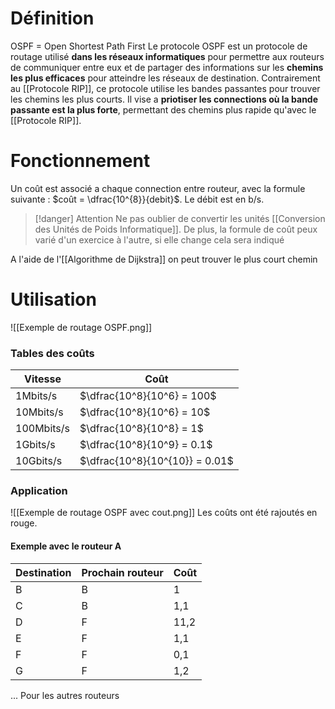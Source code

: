 # Définition
OSPF = Open Shortest Path First
Le protocole OSPF est un protocole de routage utilisé **dans les réseaux informatiques** pour permettre aux routeurs de communiquer entre eux et de partager des informations sur les **chemins les plus efficaces** pour atteindre les réseaux de destination.
Contrairement au [[Protocole RIP]], ce protocole utilise les bandes passantes pour trouver les chemins les plus courts. Il vise a **priotiser les connections où la bande passante est la plus forte**, permettant des chemins plus rapide qu'avec le [[Protocole RIP]].

# Fonctionnement
Un coût est associé a chaque connection entre routeur, avec la formule suivante : $coût = \dfrac{10^{8}}{debit}$.
Le débit est en b/s.

> [!danger] Attention
> Ne pas oublier de convertir les unités [[Conversion des Unités de Poids Informatique]].
> De plus, la formule de coût peux varié d'un exercice à l'autre, si elle change cela sera indiqué

A l'aide de l'[[Algorithme de Dijkstra]] on peut trouver le plus court chemin

# Utilisation

![[Exemple de routage OSPF.png]]
### Tables des coûts 

| Vitesse    | Coût                         |
| ---------- | ---------------------------- |
| 1Mbits/s   | $\dfrac{10^8}{10^6} = 100$   |
| 10Mbits/s  | $\dfrac{10^8}{10^6} = 10$    |
| 100Mbits/s | $\dfrac{10^8}{10^8} = 1$     |
| 1Gbits/s   | $\dfrac{10^8}{10^9} = 0.1$   |
| 10Gbits/s  | $\dfrac{10^8}{10^{10}} = 0.01$ |
### Application
![[Exemple de routage OSPF avec cout.png]]
Les coûts ont été rajoutés en rouge.
#### Exemple avec le routeur A
| Destination | Prochain routeur | Coût |
| ----------- | ---------------- | ---- |
| B           | B                | 1    |
| C           | B                | 1,1  |
| D           | F                | 11,2 |
| E           | F                | 1,1  |
| F           | F                | 0,1  |
| G           | F                | 1,2  |
... Pour les autres routeurs